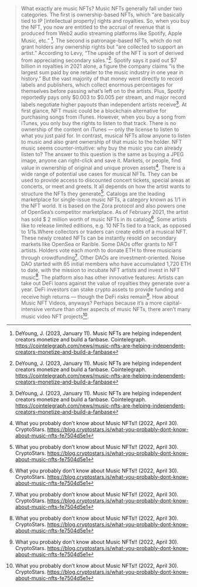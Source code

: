 
<!-- <figure markdown>
![Cricket](../assets/ad-architecture.JPG){ width="600" height="300" align=center }
<figcaption>As merry as a mars cricket</figcaption>
</figure> -->

> What exactly are music NFTs?
Music NFTs generally fall under two categories. The first is ownership-based NFTs, which “are basically tied to IP [intellectual property] rights and royalties. So, when you buy the NFT, you now are entitled to the accrual of revenue that is produced from Web2 audio streaming platforms like Spotify, Apple Music, etc.” [^1].
The second is patronage-based NFTs, which do not grant holders any ownership rights but “are collected to support an artist.” According to Levy, “The upside of the NFT is sort of derived from appreciating secondary sales.”[^1].
Spotify says it paid out $7 billion in royalties in 2021 alone, a figure the company claims “is the largest sum paid by one retailer to the music industry in one year in history.” But the vast majority of that money went directly to record labels and publishers, which collect enormous percentages for themselves before passing what’s left on to the artists. Plus, Spotify reportedly pays only $0.003 to $0.005 per stream, and major record labels negotiate higher payouts than independent artists receive[^1].
At first glance, NFT music could be a blockchain alternative for purchasing songs from iTunes. However, when you buy a song from iTunes, you only buy the rights to listen to that track. There is no ownership of the content on iTunes — only the license to listen to what you just paid for. In contrast, musical NFTs allow anyone to listen to music and also grant ownership of that music to the holder.
NFT music seems counter-intuitive: why buy the music you can already listen to? The answer to this question is the same as buying a JPEG image, anyone can right-click and save it. Markets, or people, find value in ownership of original and unique proven assets[^2].
There is a wide range of potential use cases for musical NFTs. They can be used to provide access to discounted concert tickets, special areas at concerts, or meet and greets. It all depends on how the artist wants to structure the NFTs they generate[^2].
Catalogs are the leading marketplace for single-issue music NFTs, a category known as 1/1 in the NFT world. It is based on the Zora protocol and also powers one of OpenSea’s competitor marketplace. As of February 2021, the artist has sold $ 2 million worth of music NFTs in its catalog[^2].
Some artists like to release limited editions, e.g. 10 NFTs tied to a track, as opposed to 1/1s.Where collectors or traders can create edits of a musical NFT. These newly created NFTs can be instantly resold on secondary markets like OpenSea or Rarible. Some DAOs offer grants to NFT artists. Holders vote each month to donate ETH to three musicians through crowdfunding[^2].
Other DAOs are investment-oriented. Noise DAO started with 65 initial members who have accumulated 1,720 ETH to date, with the mission to incubate NFT artists and invest in NFT music[^2].
The platform also has other innovative features: Artists can take out DeFi loans against the value of royalties they generate over a year. DeFi investors can stake crypto assets to provide funding and receive high returns — though the DeFi risks remain[^2].
How about Music NFT Videos, anyways?
Perhaps because it’s a more capital-intensive venture than other aspects of music NFTs, there aren’t many music video NFT projects[^2].

[^1]: DeYoung, J. (2023, January 11). Music NFTs are helping independent creators monetize and build a fanbase. Cointelegraph. https://cointelegraph.com/news/music-nfts-are-helping-independent-creators-monetize-and-build-a-fanbase

[^2]: What you probably don’t know about Music NFTs!! (2022, April 30). CryptoStars. https://blog.cryptostars.is/what-you-probably-dont-know-about-music-nfts-fe7504d5e1

